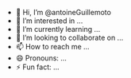 - 👋 Hi, I’m @antoineGuillemoto
- 👀 I’m interested in ...
- 🌱 I’m currently learning ...
- 💞️ I’m looking to collaborate on ...
- 📫 How to reach me ...
- 😄 Pronouns: ...
- ⚡ Fun fact: ...

<!---
antoineGuillemoto/antoineGuillemoto is a ✨ special ✨ repository because its `README.md` (this file) appears on your GitHub profile.
You can click the Preview link to take a look at your changes.
--->
